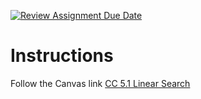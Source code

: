 [![Review Assignment Due Date](https://classroom.github.com/assets/deadline-readme-button-24ddc0f5d75046c5622901739e7c5dd533143b0c8e959d652212380cedb1ea36.svg)](https://classroom.github.com/a/Vav9yeSI)
# Instructions

Follow the Canvas link [CC 5.1 Linear Search](https://awstechu.instructure.com/courses/517/assignments/36025)
